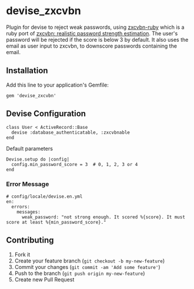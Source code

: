 # devise_zxcvbn

Plugin for devise to reject weak passwords, using [zxcvbn-ruby](https://github.com/envato/zxcvbn-ruby) which is a ruby port of [zxcvbn: realistic password strength estimation](https://tech.dropbox.com/2012/04/zxcvbn-realistic-password-strength-estimation/). 
The user's password will be rejected if the score is below 3 by default. It also uses the email as user input to zxcvbn, to downscore passwords containing the email.

## Installation

Add this line to your application's Gemfile:

    gem 'devise_zxcvbn'


## Devise Configuration

    class User < ActiveRecord::Base
      devise :database_authenticatable, :zxcvbnable
    end

Default parameters

    Devise.setup do |config|
      config.min_password_score = 3  # 0, 1, 2, 3 or 4
    end

### Error Message

    # config/locale/devise.en.yml
    en:
      errors:
        messages:
          weak_password: "not strong enough. It scored %{score}. It must score at least %{min_password_score}."


## Contributing

1. Fork it
2. Create your feature branch (`git checkout -b my-new-feature`)
3. Commit your changes (`git commit -am 'Add some feature'`)
4. Push to the branch (`git push origin my-new-feature`)
5. Create new Pull Request
